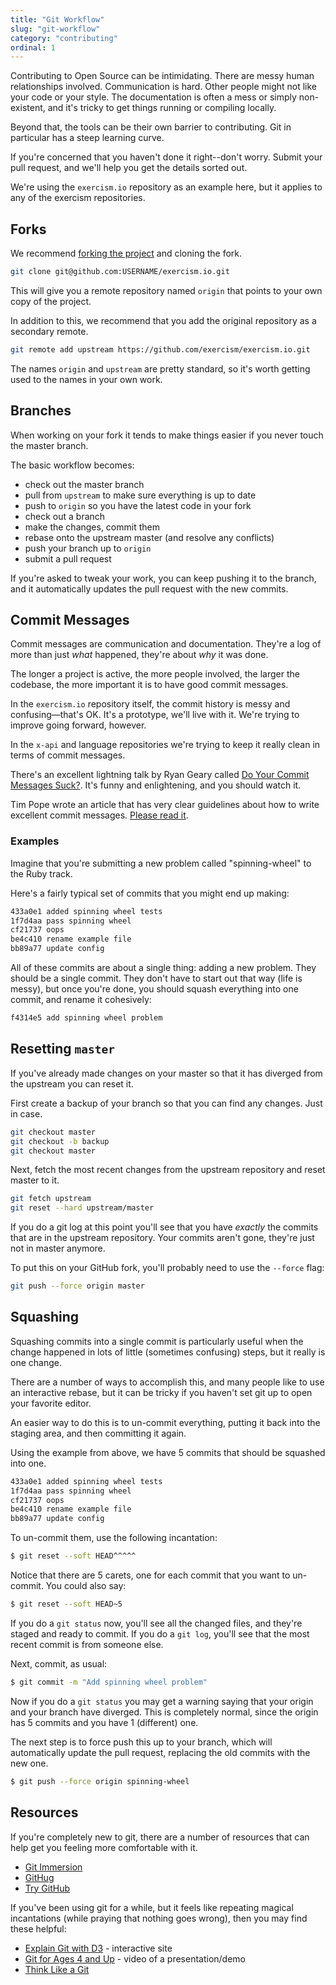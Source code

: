 ```yaml
---
title: "Git Workflow"
slug: "git-workflow"
category: "contributing"
ordinal: 1
---
```


Contributing to Open Source can be intimidating. There are messy human relationships involved. Communication is hard. Other people might not like your code or your style. The documentation is often a mess or simply non-existent, and it's tricky to get things running or compiling locally.

Beyond that, the tools can be their own barrier to contributing. Git in particular has a steep learning curve.

If you're concerned that you haven't done it right--don't worry. Submit your pull request, and we'll help you get the details sorted out.

We're using the `exercism.io` repository as an example here, but it applies to any of the exercism repositories.

## Forks

We recommend [forking the project](https://github.com/exercism/exercism.io/fork) and cloning the fork.

```bash
git clone git@github.com:USERNAME/exercism.io.git
```

This will give you a remote repository named `origin` that points to your own copy of the project.

In addition to this, we recommend that you add the original repository as a secondary remote.

```bash
git remote add upstream https://github.com/exercism/exercism.io.git
```

The names `origin` and `upstream` are pretty standard, so it's worth getting used to the names in your own work.

## Branches

When working on your fork it tends to make things easier if you never touch the master branch.

The basic workflow becomes:

* check out the master branch
* pull from `upstream` to make sure everything is up to date
* push to `origin` so you have the latest code in your fork
* check out a branch
* make the changes, commit them
* rebase onto the upstream master (and resolve any conflicts)
* push your branch up to `origin`
* submit a pull request

If you're asked to tweak your work, you can keep pushing it to the branch, and it automatically updates the pull request with the new commits.

## Commit Messages

Commit messages are communication and documentation. They're a log of more than just _what_ happened, they're about _why_ it was done.

The longer a project is active, the more people involved, the larger the codebase, the more important it is to have good commit messages.

In the `exercism.io` repository itself, the commit history is messy and confusing—that's OK. It's a prototype, we'll live with it. We're trying to improve going forward, however.

In the `x-api` and language repositories we're trying to keep it really clean in terms of commit messages.

There's an excellent lightning talk by Ryan Geary called [Do Your Commit Messages Suck?](http://www.confreaks.com/videos/744-rockymtnruby2011-lightning-talk-do-your-commit-messages-suck). It's funny and enlightening, and you should watch it.

Tim Pope wrote an article that has very clear guidelines about how to write excellent commit messages. [Please read it](http://tbaggery.com/2008/04/19/a-note-about-git-commit-messages.html).

### Examples

Imagine that you're submitting a new problem called "spinning-wheel" to the Ruby track.

Here's a fairly typical set of commits that you might end up making:

```bash
433a0e1 added spinning wheel tests
1f7d4aa pass spinning wheel
cf21737 oops
be4c410 rename example file
bb89a77 update config
```

All of these commits are about a single thing: adding a new problem. They should be a single commit. They don't have to start out that way (life is messy), but once you're done, you should squash everything into one commit, and rename it cohesively:

```bash
f4314e5 add spinning wheel problem
```

## Resetting `master`

If you've already made changes on your master so that it has diverged from the upstream you can reset it.

First create a backup of your branch so that you can find any changes. Just in case.

```bash
git checkout master
git checkout -b backup
git checkout master
```

Next, fetch the most recent changes from the upstream repository and reset master to it.

```bash
git fetch upstream
git reset --hard upstream/master
```

If you do a git log at this point you'll see that you have *exactly* the commits that are in the upstream repository. Your commits aren't gone, they're just not in master anymore.

To put this on your GitHub fork, you'll probably need to use the `--force` flag:

```bash
git push --force origin master
```

## Squashing

Squashing commits into a single commit is particularly useful when the change happened in lots of little (sometimes confusing) steps, but it really is one change.

There are a number of ways to accomplish this, and many people like to use an interactive rebase, but it can be tricky if you haven't set git up to open your favorite editor.

An easier way to do this is to un-commit everything, putting it back into the staging area, and then committing it again.

Using the example from above, we have 5 commits that should be squashed into one.

```bash
433a0e1 added spinning wheel tests
1f7d4aa pass spinning wheel
cf21737 oops
be4c410 rename example file
bb89a77 update config
```

To un-commit them, use the following incantation:

```bash
$ git reset --soft HEAD^^^^^
```

Notice that there are 5 carets, one for each commit that you want to un-commit. You could also say:

```bash
$ git reset --soft HEAD~5
```

If you do a `git status` now, you'll see all the changed files, and they're staged and ready to commit. If you do a `git log`, you'll see that the most recent commit is from someone else.

Next, commit, as usual:

```bash
$ git commit -m "Add spinning wheel problem"
```

Now if you do a `git status` you may get a warning saying that your origin and your branch have diverged. This is completely normal, since the origin has 5 commits and you have 1 (different) one.

The next step is to force push this up to your branch, which will automatically update the pull request, replacing the old commits with the new one.

```bash
$ git push --force origin spinning-wheel
```

## Resources

If you're completely new to git, there are a number of resources that can help get you feeling more comfortable with it.

* [Git Immersion](http://gitimmersion.com/)
* [GitHug](https://github.com/Gazler/githug)
* [Try GitHub](http://try.github.io)

If you've been using git for a while, but it feels like repeating magical incantations (while praying that nothing goes wrong), then you may find these helpful:

* [Explain Git with D3](http://www.wei-wang.com/ExplainGitWithD3) - interactive site
* [Git for Ages 4 and Up](https://www.youtube.com/watch?v=1ffBJ4sVUb4) - video of a presentation/demo
* [Think Like a Git](http://think-like-a-git.net/)
